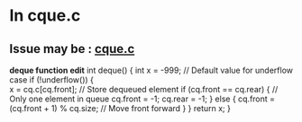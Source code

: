 # In cque.c 

## Issue may be : [cque.c](./cque.c)

**deque function edit**
int deque() {
    int x = -999;  // Default value for underflow case
    if (!underflow()) {  
        x = cq.c[cq.front];  // Store dequeued element
        if (cq.front == cq.rear) {  // Only one element in queue
            cq.front = -1;
            cq.rear = -1;
        } else {
            cq.front = (cq.front + 1) % cq.size;  // Move front forward
        }
    }
    return x;
}
